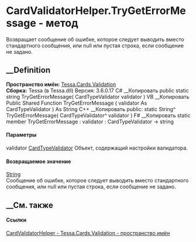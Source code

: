 # CardValidatorHelper.TryGetErrorMessage - метод
Возвращает сообщение об ошибке, которое следует выводить вместо стандартного
сообщения, или null или пустая строка, если сообщение не задано.
## __Definition
 **Пространство имён:** [Tessa.Cards.Validation](N_Tessa_Cards_Validation.htm)  
 **Сборка:** Tessa (в Tessa.dll) Версия: 3.6.0.17
C# __Копировать
     public static string TryGetErrorMessage(
    	CardTypeValidator validator
    )
VB __Копировать
     Public Shared Function TryGetErrorMessage ( 
    	validator As CardTypeValidator
    ) As String
C++ __Копировать
     public:
    static String^ TryGetErrorMessage(
    	CardTypeValidator^ validator
    )
F# __Копировать
     static member TryGetErrorMessage : 
            validator : CardTypeValidator -> string 
#### Параметры
validator [CardTypeValidator](T_Tessa_Cards_CardTypeValidator.htm)
    Объект, содержащий настройки валидатора.
#### Возвращаемое значение
[String](https://learn.microsoft.com/dotnet/api/system.string)  
Сообщение об ошибке, которое следует выводить вместо стандартного сообщения,
или null или пустая строка, если сообщение не задано.
## __См. также
#### Ссылки
[CardValidatorHelper - ](T_Tessa_Cards_Validation_CardValidatorHelper.htm)
[Tessa.Cards.Validation - пространство имён](N_Tessa_Cards_Validation.htm)
